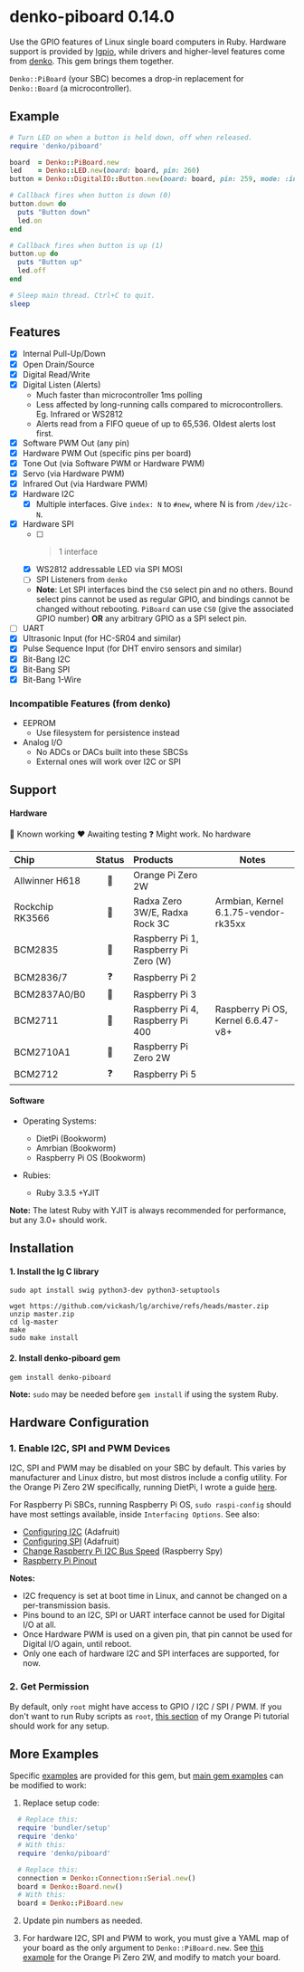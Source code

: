 # denko-piboard 0.14.0

Use the GPIO features of Linux single board computers in Ruby. Hardware support is provided by [lgpio](https://github.com/denko-rb/lgpio), while drivers and higher-level features come from [denko](https://github.com/denko-rb/denko). This gem brings them together.

`Denko::PiBoard` (your SBC) becomes a drop-in replacement for `Denko::Board` (a microcontroller).

## Example
```ruby
# Turn LED on when a button is held down, off when released.
require 'denko/piboard'

board  = Denko::PiBoard.new
led    = Denko::LED.new(board: board, pin: 260)
button = Denko::DigitalIO::Button.new(board: board, pin: 259, mode: :input_pullup)

# Callback fires when button is down (0)
button.down do
  puts "Button down"
  led.on
end

# Callback fires when button is up (1)
button.up do
  puts "Button up"
  led.off
end

# Sleep main thread. Ctrl+C to quit.
sleep
```

## Features
- [x] Internal Pull-Up/Down
- [x] Open Drain/Source
- [x] Digital Read/Write
- [x] Digital Listen (Alerts)
  - Much faster than microcontroller 1ms polling
  - Less affected by long-running calls compared to microcontrollers. Eg. Infrared or WS2812
  - Alerts read from a FIFO queue of up to 65,536. Oldest alerts lost first.
- [x] Software PWM Out (any pin)
- [x] Hardware PWM Out (specific pins per board)
- [x] Tone Out (via Software PWM or Hardware PWM)
- [x] Servo (via Hardware PWM)
- [x] Infrared Out (via Hardware PWM)
- [x] Hardware I2C
  - [x] Multiple interfaces. Give `index: N` to `#new`, where N is from `/dev/i2c-N`.
- [x] Hardware SPI
  - [ ] > 1 interface
  - [x] WS2812 addressable LED via SPI MOSI
  - [ ] SPI Listeners from `denko`
  - **Note**:  Let SPI interfaces bind the `CS0` select pin and no others. Bound select pins cannot be used as regular GPIO, and bindings cannot be changed without rebooting. `PiBoard` can use `CS0` (give the associated GPIO number) **OR** any arbitrary GPIO as a SPI select pin.
- [ ] UART
- [x] Ultrasonic Input (for HC-SR04 and similar)
- [x] Pulse Sequence Input (for DHT enviro sensors and similar)
- [x] Bit-Bang I2C
- [x] Bit-Bang SPI
- [x] Bit-Bang 1-Wire

### Incompatible Features (from denko)
- EEPROM
  - Use filesystem for persistence instead
- Analog I/O
  - No ADCs or DACs built into these SBCSs
  - External ones will work over I2C or SPI

## Support

#### Hardware

:green_heart: Known working
:heart: Awaiting testing
:question: Might work. No hardware

|    Chip           | Status          | Products                               | Notes |
| :--------         | :------:        | :----------------------                |------ |
| Allwinner H618    | :green_heart:   | Orange Pi Zero 2W                      |
| Rockchip RK3566   | :green_heart:   | Radxa Zero 3W/E, Radxa Rock 3C         | Armbian, Kernel 6.1.75-vendor-rk35xx
| BCM2835           | :green_heart:   | Raspberry Pi 1, Raspberry Pi Zero (W)  |
| BCM2836/7         | :question:      | Raspberry Pi 2                         |
| BCM2837A0/B0      | :green_heart:   | Raspberry Pi 3                         |
| BCM2711           | :green_heart:   | Raspberry Pi 4, Raspberry Pi 400       | Raspberry Pi OS, Kernel 6.6.47-v8+
| BCM2710A1         | :green_heart:   | Raspberry Pi Zero 2W                   |
| BCM2712           | :question:      | Raspberry Pi 5                         |

#### Software

- Operating Systems:
  - DietPi (Bookworm)
  - Amrbian (Bookworm)
  - Raspberry Pi OS (Bookworm)

- Rubies:
  - Ruby 3.3.5 +YJIT

**Note:** The latest Ruby with YJIT is always recommended for performance, but any 3.0+ should work.

## Installation

#### 1. Install the lg C library
```shell
sudo apt install swig python3-dev python3-setuptools

wget https://github.com/vickash/lg/archive/refs/heads/master.zip
unzip master.zip
cd lg-master
make
sudo make install
```

#### 2. Install denko-piboard gem
```shell
gem install denko-piboard
```
**Note:** `sudo` may be needed before `gem install` if using the system Ruby.

## Hardware Configuration

### 1. Enable I2C, SPI and PWM Devices
I2C, SPI and PWM may be disabled on your SBC by default. This varies by manufacturer and Linux distro, but most distros include a config utility. For the Orange Pi Zero 2W specifically, running DietPi, I wrote a guide [here](http://vickash.com/2024/08/06/ruby-lgpio-on-orangepi-zero2w.html#step-5-enable-i2c-and-spi).

For Raspberry Pi SBCs, running Raspberry Pi OS, `sudo raspi-config` should have most settings available, inside `Interfacing Options`. See also:
  - [Configuring I2C](https://learn.adafruit.com/adafruits-raspberry-pi-lesson-4-gpio-setup/configuring-i2c) (Adafruit)
  - [Configuring SPI](https://learn.adafruit.com/adafruits-raspberry-pi-lesson-4-gpio-setup/configuring-spi) (Adafruit)
  - [Change Raspberry Pi I2C Bus Speed](https://www.raspberrypi-spy.co.uk/2018/02/change-raspberry-pi-i2c-bus-speed/) (Raspberry Spy)
  - [Raspberry Pi Pinout](https://pinout.xyz/)

**Notes:**
  - I2C frequency is set at boot time in Linux, and cannot be changed on a per-transmission basis.
  - Pins bound to an I2C, SPI or UART interface cannot be used for Digital I/O at all.
  - Once Hardware PWM is used on a given pin, that pin cannot be used for Digital I/O again, until reboot.
  - Only one each of hardware I2C and SPI interfaces are supported, for now.

### 2. Get Permission
By default, only `root` might have access to GPIO / I2C / SPI / PWM. If you don't want to run Ruby scripts as `root`, [this section](http://vickash.com/2024/08/06/ruby-lgpio-on-orangepi-zero2w.html#step-6-get-permission) of my Orange Pi tutorial should work for any setup.

## More Examples
Specific [examples](examples) are provided for this gem, but [main gem examples](https://github.com/denko-rb/denko/tree/master/examples) can be modified to work:

1. Replace setup code:
  ```ruby
    # Replace this:
    require 'bundler/setup'
    require 'denko'
    # With this:
    require 'denko/piboard'

    # Replace this:
    connection = Denko::Connection::Serial.new()
    board = Denko::Board.new()
    # With this:
    board = Denko::PiBoard.new
  ```

2. Update pin numbers as needed.

3. For hardware I2C, SPI and PWM to work, you must give a YAML map of your board as the only argument to `Denko::PiBoard.new`. See [this example](examples/board_maps/orange_pi_zero_2w.yml) for the Orange Pi Zero 2W, and modify to match your board.

